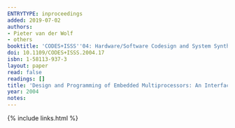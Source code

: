 ```yaml
---
ENTRYTYPE: inproceedings
added: 2019-07-02
authors:
- Pieter van der Wolf
- others
booktitle: 'CODES+ISSS''04: Hardware/Software Codesign and System Synthesis'
doi: 10.1109/CODES+ISSS.2004.17
isbn: 1-58113-937-3
layout: paper
read: false
readings: []
title: 'Design and Programming of Embedded Multiprocessors: An Interface-Centric Approach'
year: 2004
notes:
---
```

{% include links.html %}
